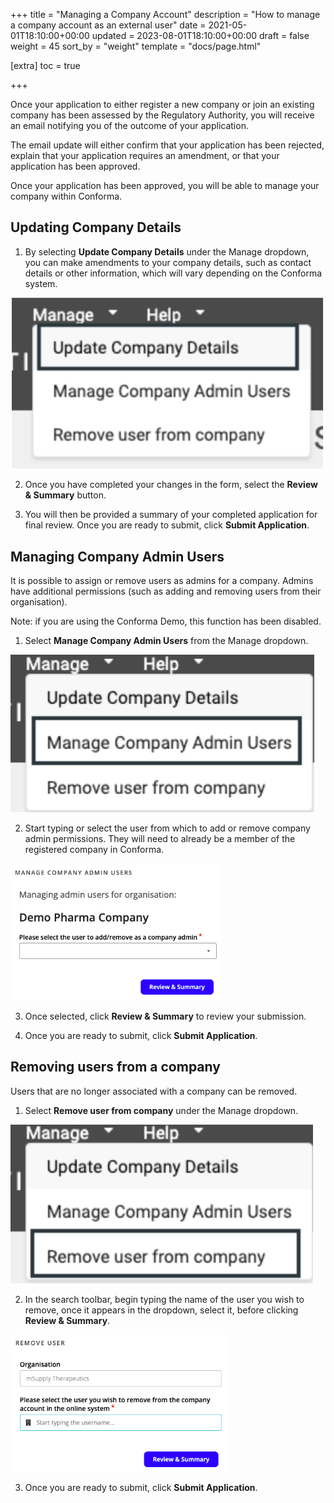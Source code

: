 +++
title = "Managing a Company Account"
description = "How to manage a company account as an external user"
date = 2021-05-01T18:10:00+00:00
updated = 2023-08-01T18:10:00+00:00
draft = false
weight = 45
sort_by = "weight"
template = "docs/page.html"

[extra]
toc = true

+++

Once your application to either register a new company or join an existing company has been assessed by the Regulatory Authority, you will receive an email notifying you of the outcome of your application. 

The email update will either confirm that your application has been rejected, explain that your application requires an amendment, or that your application has been approved.

Once your application has been approved, you will be able to manage your company within Conforma. 

## Updating Company Details
1. By selecting <b>Update Company Details</b> under the Manage dropdown, you can make amendments to your company details, such as contact details or other information, which will vary depending on the Conforma system.

 ![Update Company Details](/docs/about/demo/updatecompany.png)

2. Once you have completed your changes in the form, select the <b>Review & Summary</b> button. 

3. You will then be provided a summary of your completed application for final review. Once you are ready to submit, click <b>Submit Application</b>.

## Managing Company Admin Users
It is possible to assign or remove users as admins for a company. Admins have additional permissions (such as adding and removing users from their organisation).

<div class="tip">
Note: if you are using the Conforma Demo, this function has been disabled.
</div>

1. Select <b>Manage Company Admin Users</b> from the Manage dropdown.

 ![Manage Company Admin Users](/docs/about/demo/companyusers.png)

 2. Start typing or select the user from which to add or remove company admin permissions. They will need to already be a member of the registered company in Conforma.

 ![Add or remove users](/docs/about/demo/Demopharma.png)

 3. Once selected, click <b>Review & Summary</b> to review your submission.

4. Once you are ready to submit, click <b>Submit Application</b>.

## Removing users from a company
Users that are no longer associated with a company can be removed.

1. Select <b>Remove user from company</b> under the Manage dropdown.

 ![Remove users](/docs/about/demo/removeuser.png)

 2. In the search toolbar, begin typing the name of the user you wish to remove, once it appears in the dropdown, select it, before clicking <b>Review & Summary</b>.

  ![Remove users](/docs/about/demo/removeuser2.png)

  3. Once you are ready to submit, click <b>Submit Application</b>.
